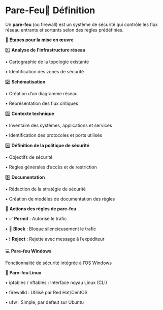 # Pare-Feu🧱 **Définition**

Un **pare-feu** (ou firewall) est un système de sécurité qui contrôle les flux réseau entrants et sortants selon des règles prédéfinies.



🧭 **Étapes pour la mise en œuvre**

1️⃣ **Analyse de l’infrastructure réseau**

• Cartographie de la topologie existante

• Identification des zones de sécurité



2️⃣ **Schématisation**

• Création d’un diagramme réseau

• Représentation des flux critiques



3️⃣ **Contexte technique**

• Inventaire des systèmes, applications et services

• Identification des protocoles et ports utilisés



4️⃣ **Définition de la politique de sécurité**

• Objectifs de sécurité

• Règles générales d’accès et de restriction



5️⃣ **Documentation**

• Rédaction de la stratégie de sécurité

• Création de modèles de documentation des règles



🎯 **Actions des règles de pare-feu**

• ✅ **Permit** : Autorise le trafic

• 🚫 **Block** : Bloque silencieusement le trafic

• ❗ **Reject** : Rejette avec message à l’expéditeur



💻 **Pare-feu Windows**

Fonctionnalité de sécurité intégrée à l’OS Windows

🐧 **Pare-feu Linux**

• iptables / nftables : Interface noyau Linux (CLI)

• firewalld : Utilisé par Red Hat/CentOS

• ufw : Simple, par défaut sur Ubuntu
